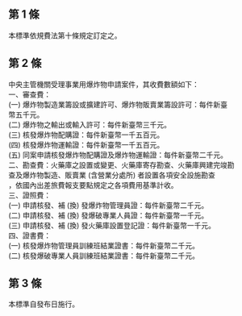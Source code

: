 第 1 條
-------
本標準依規費法第十條規定訂定之。

第 2 條
-------
中央主管機關受理事業用爆炸物申請案件，其收費數額如下：  
一、審查費：  
 (一) 爆炸物製造業籌設或擴建許可、爆炸物販賣業籌設許可：每件新臺  
      幣五千元。  
 (二) 爆炸物之輸出或輸入許可：每件新臺幣三千元。  
 (三) 核發爆炸物配購證：每件新臺幣一千五百元。  
 (四) 核發爆炸物運輸證：每件新臺幣一千五百元。  
 (五) 同案申請核發爆炸物配購證及爆炸物運輸證：每件新臺幣二千元。  
二、勘查費：火藥庫之設置或變更、火藥庫寄存勘查、火藥庫興建完竣勘  
    查及爆炸物製造、販賣業 (含營業分處所) 者設置各項安全設施勘查  
    ，依國內出差旅費報支要點規定之各項費用基準計收。  
三、證照費：  
 (一) 申請核發、補 (換) 發爆炸物管理員證：每件新臺幣二千元。  
 (二) 申請核發、補 (換) 發爆破專業人員證：每件新臺幣一千元。  
 (三) 申請核發、補 (換) 發火藥庫設置登記證：每件新臺幣一千元。  
四、證書費：  
 (一) 核發爆炸物管理員訓練班結業證書：每件新臺幣二千元。  
 (二) 核發爆破專業人員訓練班結業證書：每件新臺幣二千元。

第 3 條
-------
本標準自發布日施行。

